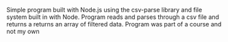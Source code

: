 Simple program built with Node.js using the csv-parse library and file system built in with Node.
Program reads and parses through a csv file and returns a returns an array of filtered data.
Program was part of a course and not my own